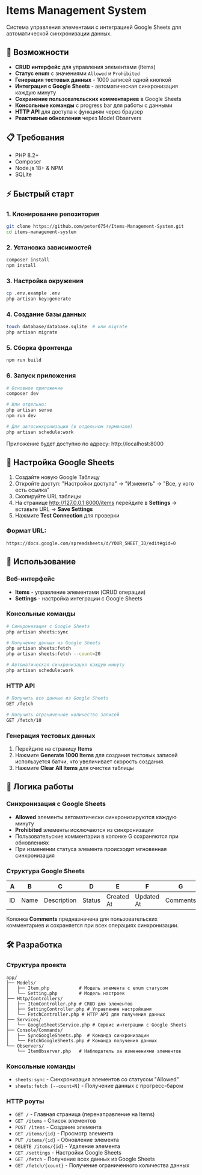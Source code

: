 # Items Management System

Система управления элементами с интеграцией Google Sheets для автоматической синхронизации данных.

## 🚀 Возможности

- **CRUD интерфейс** для управления элементами (Items)
- **Статус enum** с значениями `Allowed` и `Prohibited`
- **Генерация тестовых данных** - 1000 записей одной кнопкой
- **Интеграция с Google Sheets** - автоматическая синхронизация каждую минуту
- **Сохранение пользовательских комментариев** в Google Sheets
- **Консольные команды** с progress bar для работы с данными
- **HTTP API** для доступа к функциям через браузер
- **Реактивные обновления** через Model Observers

## 📋 Требования

- PHP 8.2+
- Composer
- Node.js 18+ & NPM
- SQLite

## ⚡ Быстрый старт

### 1. Клонирование репозитория
```bash
git clone https://github.com/peter6754/Items-Management-System.git
cd items-management-system
```

### 2. Установка зависимостей
```bash
composer install
npm install
```

### 3. Настройка окружения
```bash
cp .env.example .env
php artisan key:generate
```

### 4. Создание базы данных
```bash
touch database/database.sqlite  # или migrate
php artisan migrate
```

### 5. Сборка фронтенда
```bash
npm run build
```

### 6. Запуск приложения
```bash
# Основное приложение
composer dev

# Или отдельно:
php artisan serve
npm run dev

# Для автосинхронизации (в отдельном терминале)
php artisan schedule:work
```

Приложение будет доступно по адресу: http://localhost:8000

## 🔧 Настройка Google Sheets

1. Создайте новую Google Таблицу
2. Откройте доступ: "Настройки доступа" → "Изменить" → "Все, у кого есть ссылка"
3. Скопируйте URL таблицы
4. На странице http://127.0.0.1:8000/items перейдите в **Settings** → вставьте URL → **Save Settings**
5. Нажмите **Test Connection** для проверки

### Формат URL:
```
https://docs.google.com/spreadsheets/d/YOUR_SHEET_ID/edit#gid=0
```

## 📖 Использование

### Веб-интерфейс
- **Items** - управление элементами (CRUD операции)
- **Settings** - настройка интеграции с Google Sheets

### Консольные команды
```bash
# Синхронизация с Google Sheets
php artisan sheets:sync

# Получение данных из Google Sheets
php artisan sheets:fetch
php artisan sheets:fetch --count=20

# Автоматическая синхронизация каждую минуту
php artisan schedule:work
```

### HTTP API
```bash
# Получить все данные из Google Sheets
GET /fetch

# Получить ограниченное количество записей
GET /fetch/10
```

### Генерация тестовых данных
1. Перейдите на страницу **Items**
2. Нажмите **Generate 1000 Items** для создания тестовых записей используется батчи, что увеличивает скорость создания.
3. Нажмите **Clear All Items** для очистки таблицы

## 🔄 Логика работы

### Синхронизация с Google Sheets
- **Allowed** элементы автоматически синхронизируются каждую минуту
- **Prohibited** элементы исключаются из синхронизации
- Пользовательские комментарии в колонке G сохраняются при обновлениях
- При изменении статуса элемента происходит мгновенная синхронизация

### Структура Google Sheets
| A | B | C | D | E | F | G |
|---|---|---|---|---|---|---|
| ID | Name | Description | Status | Created At | Updated At | Comments |

Колонка **Comments** предназначена для пользовательских комментариев и сохраняется при всех операциях синхронизации.

## 🛠 Разработка

### Структура проекта
```
app/
├── Models/
│   ├── Item.php           # Модель элемента с enum статусом
│   └── Setting.php        # Модель настроек
├── Http/Controllers/
│   ├── ItemController.php # CRUD для элементов
│   ├── SettingController.php # Управление настройками
│   └── FetchController.php # HTTP API для получения данных
├── Services/
│   └── GoogleSheetsService.php # Сервис интеграции с Google Sheets
├── Console/Commands/
│   ├── SyncGoogleSheets.php  # Команда синхронизации
│   └── FetchGoogleSheets.php # Команда получения данных
└── Observers/
    └── ItemObserver.php   # Наблюдатель за изменениями элементов
```

### Консольные команды
- `sheets:sync` - Синхронизация элементов со статусом "Allowed"
- `sheets:fetch [--count=N]` - Получение данных с прогресс-баром

### HTTP роуты
- `GET /` - Главная страница (перенаправление на Items)
- `GET /items` - Список элементов
- `POST /items` - Создание элемента
- `GET /items/{id}` - Просмотр элемента
- `PUT /items/{id}` - Обновление элемента
- `DELETE /items/{id}` - Удаление элемента
- `GET /settings` - Настройки Google Sheets
- `GET /fetch` - Получение всех данных из Google Sheets
- `GET /fetch/{count}` - Получение ограниченного количества данных
